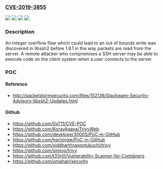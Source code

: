### [CVE-2019-3855](https://cve.mitre.org/cgi-bin/cvename.cgi?name=CVE-2019-3855)
![](https://img.shields.io/static/v1?label=Product&message=libssh2&color=blue)
![](https://img.shields.io/static/v1?label=Version&message=n%2Fa&color=blue)
![](https://img.shields.io/static/v1?label=Vulnerability&message=CWE-190&color=brighgreen)
![](https://img.shields.io/static/v1?label=Vulnerability&message=CWE-787&color=brighgreen)

### Description

An integer overflow flaw which could lead to an out of bounds write was discovered in libssh2 before 1.8.1 in the way packets are read from the server. A remote attacker who compromises a SSH server may be able to execute code on the client system when a user connects to the server.

### POC

#### Reference
- http://packetstormsecurity.com/files/152136/Slackware-Security-Advisory-libssh2-Updates.html

#### Github
- https://github.com/0xT11/CVE-POC
- https://github.com/KorayAgaya/TrivyWeb
- https://github.com/developer3000S/PoC-in-GitHub
- https://github.com/hectorgie/PoC-in-GitHub
- https://github.com/siddharthraopotukuchi/trivy
- https://github.com/simiyo/trivy
- https://github.com/t31m0/Vulnerability-Scanner-for-Containers
- https://github.com/umahari/security

